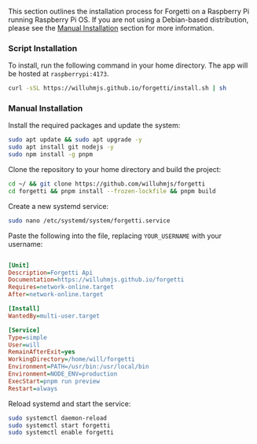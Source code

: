 This section outlines the installation process for Forgetti on a Raspberry Pi running Raspberry Pi OS. If you are not using a Debian-based distribution, please see the [Manual Installation](#manual-installation) section for more information.

### Script Installation

To install, run the following command in your home directory. The app will be hosted at `raspberrypi:4173`.

```bash
curl -sSL https://willuhmjs.github.io/forgetti/install.sh | sh
```

### Manual Installation

Install the required packages and update the system:

```bash
sudo apt update && sudo apt upgrade -y
sudo apt install git nodejs -y
sudo npm install -g pnpm
```

Clone the repository to your home directory and build the project:

```bash
cd ~/ && git clone https://github.com/willuhmjs/forgetti
cd forgetti && pnpm install --frozen-lockfile && pnpm build
```

Create a new systemd service:

```bash
sudo nano /etc/systemd/system/forgetti.service
```

Paste the following into the file, replacing `YOUR_USERNAME` with your username:

```ini

[Unit]
Description=Forgetti Api
Documentation=https://willuhmjs.github.io/forgetti
Requires=network-online.target
After=network-online.target

[Install]
WantedBy=multi-user.target

[Service]
Type=simple
User=will
RemainAfterExit=yes
WorkingDirectory=/home/will/forgetti
Environment=PATH=/usr/bin:/usr/local/bin
Environment=NODE_ENV=production
ExecStart=pnpm run preview
Restart=always
```

Reload systemd and start the service:

```bash
sudo systemctl daemon-reload
sudo systemctl start forgetti
sudo systemctl enable forgetti
```
